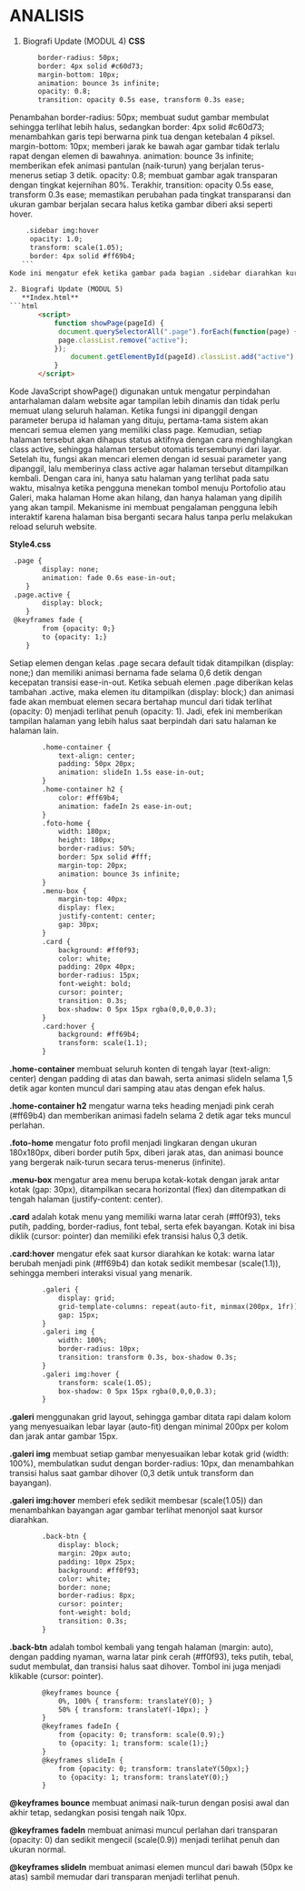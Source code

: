 # ANALISIS 
1. Biografi Update (MODUL 4)
    **CSS**
 ```html   
        border-radius: 50px;
        border: 4px solid #c60d73; 
        margin-bottom: 10px;
        animation: bounce 3s infinite;
        opacity: 0.8; 
        transition: opacity 0.5s ease, transform 0.3s ease;
```
Penambahan border-radius: 50px; membuat sudut gambar membulat sehingga terlihat lebih halus, sedangkan border: 4px solid #c60d73; menambahkan garis tepi berwarna pink tua dengan ketebalan 4 piksel. margin-bottom: 10px; memberi jarak ke bawah agar gambar tidak terlalu rapat dengan elemen di bawahnya. animation: bounce 3s infinite; memberikan efek animasi pantulan (naik-turun) yang berjalan terus-menerus setiap 3 detik. opacity: 0.8; membuat gambar agak transparan dengan tingkat kejernihan 80%. Terakhir, transition: opacity 0.5s ease, transform 0.3s ease; memastikan perubahan pada tingkat transparansi dan ukuran gambar berjalan secara halus ketika gambar diberi aksi seperti hover.

 ```html
     .sidebar img:hover 
      opacity: 1.0; 
      transform: scale(1.05);
      border: 4px solid #ff69b4;
    ```
Kode ini mengatur efek ketika gambar pada bagian .sidebar diarahkan kursor (hover). opacity: 1.0; membuat gambar menjadi sepenuhnya jelas tanpa transparansi. transform: scale(1.05); memperbesar gambar sedikit (5%) sehingga terlihat menonjol. Sedangkan border: 4px solid #ff69b4; mengganti warna garis tepi menjadi pink cerah ketika gambar disentuh kursor.

2. Biografi Update (MODUL 5)
    **Index.html**
 ```html
        <script>
            function showPage(pageId) {
             document.querySelectorAll(".page").forEach(function(page) {
             page.classList.remove("active");
            });
                document.getElementById(pageId).classList.add("active");
            }
        </script>
```       

Kode JavaScript showPage() digunakan untuk mengatur perpindahan antarhalaman dalam website agar tampilan lebih dinamis dan tidak perlu memuat ulang seluruh halaman. Ketika fungsi ini dipanggil dengan parameter berupa id halaman yang dituju, pertama-tama sistem akan mencari semua elemen yang memiliki class page. Kemudian, setiap halaman tersebut akan dihapus status aktifnya dengan cara menghilangkan class active, sehingga halaman tersebut otomatis tersembunyi dari layar. Setelah itu, fungsi akan mencari elemen dengan id sesuai parameter yang dipanggil, lalu memberinya class active agar halaman tersebut ditampilkan kembali. Dengan cara ini, hanya satu halaman yang terlihat pada satu waktu, misalnya ketika pengguna menekan tombol menuju Portofolio atau Galeri, maka halaman Home akan hilang, dan hanya halaman yang dipilih yang akan tampil. Mekanisme ini membuat pengalaman pengguna lebih interaktif karena halaman bisa berganti secara halus tanpa perlu melakukan reload seluruh website.

 **Style4.css**
```html
 .page {
        display: none;
        animation: fade 0.6s ease-in-out;
    }
 .page.active {
        display: block;
    }
 @keyframes fade {
        from {opacity: 0;}
        to {opacity: 1;}
    } 
```
Setiap elemen dengan kelas .page secara default tidak ditampilkan (display: none;) dan memiliki animasi bernama fade selama 0,6 detik dengan kecepatan transisi ease-in-out. Ketika sebuah elemen .page diberikan kelas tambahan .active, maka elemen itu ditampilkan (display: block;) dan animasi fade akan membuat elemen secara bertahap muncul dari tidak terlihat (opacity: 0) menjadi terlihat penuh (opacity: 1). Jadi, efek ini memberikan tampilan halaman yang lebih halus saat berpindah dari satu halaman ke halaman lain.

```html
        .home-container {
            text-align: center;
            padding: 50px 20px;
            animation: slideIn 1.5s ease-in-out;
        }
        .home-container h2 {
            color: #ff69b4;
            animation: fadeIn 2s ease-in-out;
        }
        .foto-home {
            width: 180px;
            height: 180px;
            border-radius: 50%;
            border: 5px solid #fff;
            margin-top: 20px;
            animation: bounce 3s infinite;
        }
        .menu-box {
            margin-top: 40px;
            display: flex;
            justify-content: center;
            gap: 30px;
        }
        .card {
            background: #ff0f93;
            color: white;
            padding: 20px 40px;
            border-radius: 15px;
            font-weight: bold;
            cursor: pointer;
            transition: 0.3s;
            box-shadow: 0 5px 15px rgba(0,0,0,0.3);
        }
        .card:hover {
            background: #ff69b4;
            transform: scale(1.1);
        }
```

**.home-container** membuat seluruh konten di tengah layar (text-align: center) dengan padding di atas dan bawah, serta animasi slideIn selama 1,5 detik agar konten muncul dari samping atau atas dengan efek halus.

**.home-container h2** mengatur warna teks heading menjadi pink cerah (#ff69b4) dan memberikan animasi fadeIn selama 2 detik agar teks muncul perlahan.

**.foto-home** mengatur foto profil menjadi lingkaran dengan ukuran 180x180px, diberi border putih 5px, diberi jarak atas, dan animasi bounce yang bergerak naik-turun secara terus-menerus (infinite).

**.menu-box** mengatur area menu berupa kotak-kotak dengan jarak antar kotak (gap: 30px), ditampilkan secara horizontal (flex) dan ditempatkan di tengah halaman (justify-content: center).

**.card** adalah kotak menu yang memiliki warna latar cerah (#ff0f93), teks putih, padding, border-radius, font tebal, serta efek bayangan. Kotak ini bisa diklik (cursor: pointer) dan memiliki efek transisi halus 0,3 detik.

**.card:hover** mengatur efek saat kursor diarahkan ke kotak: warna latar berubah menjadi pink (#ff69b4) dan kotak sedikit membesar (scale(1.1)), sehingga memberi interaksi visual yang menarik.

```html
        .galeri {
            display: grid;
            grid-template-columns: repeat(auto-fit, minmax(200px, 1fr));
            gap: 15px;
        }
        .galeri img {
            width: 100%;
            border-radius: 10px;
            transition: transform 0.3s, box-shadow 0.3s;
        }
        .galeri img:hover {
            transform: scale(1.05);
            box-shadow: 0 5px 15px rgba(0,0,0,0.3);
        }
```
**.galeri** menggunakan grid layout, sehingga gambar ditata rapi dalam kolom yang menyesuaikan lebar layar (auto-fit) dengan minimal 200px per kolom dan jarak antar gambar 15px.

**.galeri img** membuat setiap gambar menyesuaikan lebar kotak grid (width: 100%), membulatkan sudut dengan border-radius: 10px, dan menambahkan transisi halus saat gambar dihover (0,3 detik untuk transform dan bayangan).

**.galeri img:hover** memberi efek sedikit membesar (scale(1.05)) dan menambahkan bayangan agar gambar terlihat menonjol saat kursor diarahkan.

```html
        .back-btn {
            display: block;
            margin: 20px auto;
            padding: 10px 25px;
            background: #ff0f93;
            color: white;
            border: none;
            border-radius: 8px;
            cursor: pointer;
            font-weight: bold;
            transition: 0.3s;
        }
```
**.back-btn** adalah tombol kembali yang tengah halaman (margin: auto), dengan padding nyaman, warna latar pink cerah (#ff0f93), teks putih, tebal, sudut membulat, dan transisi halus saat dihover. Tombol ini juga menjadi klikable (cursor: pointer).

```html
        @keyframes bounce {
            0%, 100% { transform: translateY(0); }
            50% { transform: translateY(-10px); }
        }
        @keyframes fadeIn {
            from {opacity: 0; transform: scale(0.9);}
            to {opacity: 1; transform: scale(1);}
        }
        @keyframes slideIn {
            from {opacity: 0; transform: translateY(50px);}
            to {opacity: 1; transform: translateY(0);}
        }
```
**@keyframes bounce** membuat animasi naik-turun dengan posisi awal dan akhir tetap, sedangkan posisi tengah naik 10px.

**@keyframes fadeIn** membuat animasi muncul perlahan dari transparan (opacity: 0) dan sedikit mengecil (scale(0.9)) menjadi terlihat penuh dan ukuran normal.

**@keyframes slideIn** membuat animasi elemen muncul dari bawah (50px ke atas) sambil memudar dari transparan menjadi terlihat penuh.